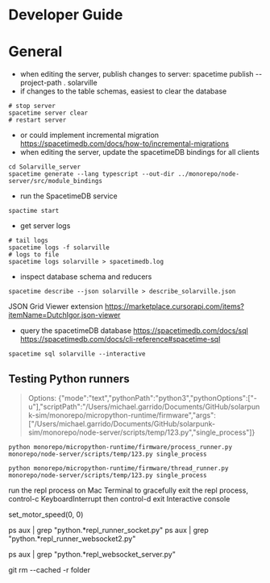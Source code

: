 # Developer Guide

# General
- when editing the server, publish changes to server:
spacetime publish --project-path . solarville
- if changes to the table schemas, easiest to clear the database 
```
# stop server
spacetime server clear
# restart server
```
- or could implement incremental migration
https://spacetimedb.com/docs/how-to/incremental-migrations
- when editing the server, update the spacetimeDB bindings for all clients
```
cd Solarville_server
spacetime generate --lang typescript --out-dir ../monorepo/node-server/src/module_bindings
```
- run the SpacetimeDB service
```
spactime start
```
- get server logs
```
# tail logs
spacetime logs -f solarville 
# logs to file
spacetime logs solarville > spacetimedb.log

```
- inspect database schema and reducers
```
spacetime describe --json solarville > describe_solarville.json
```
JSON Grid Viewer extension 
https://marketplace.cursorapi.com/items?itemName=DutchIgor.json-viewer
- query the spacetimeDB database
https://spacetimedb.com/docs/sql
https://spacetimedb.com/docs/cli-reference#spacetime-sql
```
spacetime sql solarville --interactive
```

## Testing Python runners

> Options: {"mode":"text","pythonPath":"python3","pythonOptions":["-u"],"scriptPath":"/Users/michael.garrido/Documents/GitHub/solarpunk-sim/monorepo/micropython-runtime/firmware","args":["/Users/michael.garrido/Documents/GitHub/solarpunk-sim/monorepo/node-server/scripts/temp/123.py","single_process"]}
```
python monorepo/micropython-runtime/firmware/process_runner.py monorepo/node-server/scripts/temp/123.py single_process

python monorepo/micropython-runtime/firmware/thread_runner.py monorepo/node-server/scripts/temp/123.py single_process

```
run the repl process on Mac Terminal 
to gracefully exit the repl process, control-c KeyboardInterrupt then control-d exit Interactive console


set_motor_speed(0, 0)

ps aux | grep "python.*repl_runner_socket.py"
ps aux | grep "python.*repl_runner_websocket2.py"

ps aux | grep "python.*repl_websocket_server.py"

git rm --cached -r folder
